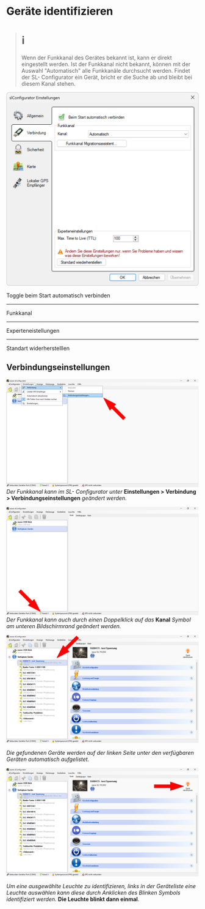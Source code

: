 # Geräte identifizieren 

># ℹ
> 
> Wenn der Funkkanal des Gerätes bekannt ist, kann er direkt eingestellt werden. Ist der Funkkanal nicht bekannt, können mit der Auswahl "Automatisch" alle Funkkanäle durchsucht werden. Findet der SL- Configurator ein Gerät, bricht er die Suche ab und bleibt bei diesem Kanal stehen. 

![geraete-identifizieren](geraete-identifizieren-1-1.png)  

Toggle beim Start automatisch verbinden

---

Funkkanal

---

Experteneistellungen

---

Standart widerherstelllen  

## Verbindungseinstellungen  

![geraete-identifizieren](geraete-identifizieren-1-2.png)  
*Der Funkkanal kann im SL- Configurator unter* **Einstellungen > Verbindung > Verbindungseinstellungen** *geändert werden.*  

![geraete-identifizieren](geraete-identifizieren-1-3.png)  
*Der Funkkanal kann auch durch einen Doppelklick auf das* **Kanal** *Symbol am unteren Bildschirmrand geändert werden.*  

![geraete-identifizieren](geraete-identifizieren-2.png)  

*Die gefundenen Geräte werden auf der linken Seite unter den verfügbaren Geräten automatisch aufgelistet.*  

![geraete-identifizieren](geraete-identifizieren-3.png)  

*Um eine ausgewählte Leuchte zu identifizieren, links in der Geräteliste eine Leuchte auswählen kann diese durch Anklicken des Blinken Symbols identifiziert werden.* **Die Leuchte blinkt dann einmal**.
